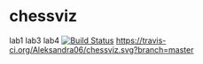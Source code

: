 # chessviz
lab1 lab3 lab4
[![Build Status](https://travis-ci.org/Aleksandra06/chessviz.svg?branch=master)](https://travis-ci.org/Aleksandra06/chessviz)
https://travis-ci.org/Aleksandra06/chessviz.svg?branch=master

